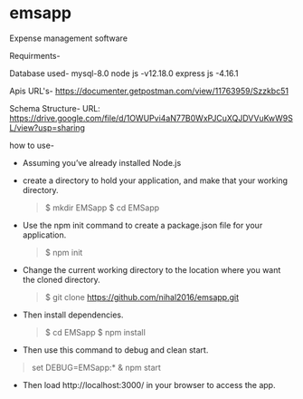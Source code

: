 # emsapp
Expense management software

Requirments- 

Database used- mysql-8.0
node js -v12.18.0
express js -4.16.1

Apis URL's- 
https://documenter.getpostman.com/view/11763959/Szzkbc51

Schema Structure-
URL: https://drive.google.com/file/d/1OWUPvi4aN77B0WxPJCuXQJDVVuKwW9SL/view?usp=sharing

how to use- 

- Assuming you’ve already installed Node.js
- create a directory to hold your application, and make that your working directory.
    > $ mkdir EMSapp
    > $ cd EMSapp

- Use the npm init command to create a package.json file for your application.
    > $ npm init
    
- Change the current working directory to the location where you want the cloned directory.
    > $ git clone https://github.com/nihal2016/emsapp.git

- Then install dependencies.
    > $ cd EMSapp
    > $ npm install

- Then use this command to debug and clean start.
> set DEBUG=EMSapp:* & npm start

- Then load http://localhost:3000/ in your browser to access the app.

